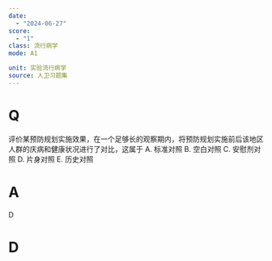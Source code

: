 ```yaml
---
date:
  - "2024-06-27"
score:
  - "1"
class: 流行病学
mode: A1

unit: 实验流行病学
source: 人卫习题集
---
```



# Q
评价某预防规划实施效果，在一个足够长的观察期内，将预防规划实施前后该地区人群的庆病和健康状况进行了对比，这属于
A. 标准对照 B. 空白对照 C. 安慰剂对照
D. 片身对照 E. 历史对照

# A

D


# D
